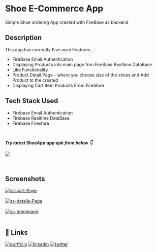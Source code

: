 # Shoe E-Commerce App

Simple Shoe ordering App created with FireBase as backend

## Description

This app has currently Five main Features

* FireBase Email Authentication
* Displaying Products into main page fron FireBase Realtime DataBase
* Like Functionality
* Product Detail Page - where you choose size of the shoes and Add Product to the created
* Displaying Cart Item Products From FireStore

## Tech Stack Used

* Firebase Email Authentication
* Firebase Realtime DataBase
* Firebase Firestore

<br />

***Try latest ShoeApp app apk from below 👇***

[<img src="https://seeklogo.com/images/D/download-android-apk-badge-logo-D074C6882B-seeklogo.com.png">](https://firebasestorage.googleapis.com/v0/b/autocommunity-937ec.appspot.com/o/shoeapp.apk?alt=media&token=268bc5bf-f60a-4885-a2b9-4a314f5b0980)

<br />

## Screenshots

<a href="https://postimg.cc/N9NXKkbC" target="_blank"><img src="https://i.postimg.cc/VvwWH7tw/ss-cart-Page.png" alt="ss-cart-Page"/></a><br/><br/>
<a href="https://postimg.cc/6Tnw5p3n" target="_blank"><img src="https://i.postimg.cc/VsHNgSPG/ss-details-Page.png" alt="ss-details-Page"/></a><br/><br/>
<a href="https://postimg.cc/XBf02QhQ" target="_blank"><img src="https://i.postimg.cc/KjVv8W5S/ss-homepage.png" alt="ss-homepage"/></a><br/><br/>

## 🔗 Links
[![portfolio](https://img.shields.io/badge/my_GitHUb-000?style=for-the-badge&logo=ko-fi&logoColor=white)](https://github.com/dszvivian/)
[![linkedin](https://img.shields.io/badge/linkedin-0A66C2?style=for-the-badge&logo=linkedin&logoColor=white)](https://www.linkedin.com/in/vivian-d-souza-0311571ba/)
[![twitter](https://img.shields.io/badge/twitter-1DA1F2?style=for-the-badge&logo=twitter&logoColor=white)](https://twitter.com/dszvivian)

